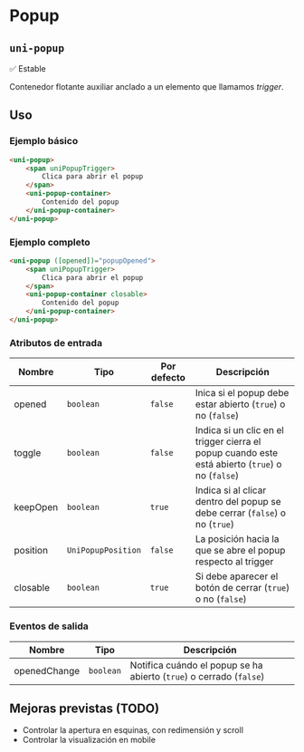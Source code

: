 Popup
===================
`uni-popup`
---
:white_check_mark: Estable

Contenedor flotante auxiliar anclado a un elemento que llamamos *trigger*.

## Uso

### Ejemplo básico

```html
<uni-popup>
    <span uniPopupTrigger>
        Clica para abrir el popup
    </span>
    <uni-popup-container>
        Contenido del popup
    </uni-popup-container>
</uni-popup>

```

### Ejemplo completo
```html
<uni-popup ([opened])="popupOpened">
    <span uniPopupTrigger>
        Clica para abrir el popup
    </span>
    <uni-popup-container closable>
        Contenido del popup
    </uni-popup-container>
</uni-popup>
```

### Atributos de entrada


| Nombre      | Tipo                 | Por defecto | Descripción 
| ----------- | -------------------- | ----------- | -----------
| opened      | `boolean`            | `false`     | Inica si el popup debe estar abierto (`true`) o no (`false`)
| toggle      | `boolean`            | `false`     | Indica si un clic en el trigger cierra el popup cuando este está abierto (`true`) o no (`false`)
| keepOpen    | `boolean`            | `true`      | Indica si al clicar dentro del popup se debe cerrar (`false`) o no (`true`)
| position    | `UniPopupPosition`   | `false`     | La posición hacia la que se abre el popup respecto al trigger
| closable    | `boolean`            | `true`      | Si debe aparecer el botón de cerrar (`true`) o no (`false`)

### Eventos de salida

| Nombre          | Tipo      | Descripción
| --------------- | --------- | -----------
| openedChange    | `boolean` | Notifica cuándo el popup se ha abierto (`true`) o cerrado (`false`)

## Mejoras previstas (TODO)

- Controlar la apertura en esquinas, con redimensión y scroll
- Controlar la visualización en mobile